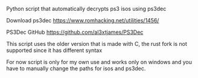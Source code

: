 Python script that automatically decrypts ps3 isos using ps3dec

Download ps3dec https://www.romhacking.net/utilities/1456/

PS3Dec GitHub https://github.com/al3xtjames/PS3Dec

This script uses the older version that is made with C, the rust fork is not supported since it has different syntax

For now script is only for my own use and works only on windows and you have to manually change the paths for isos and ps3dec.
